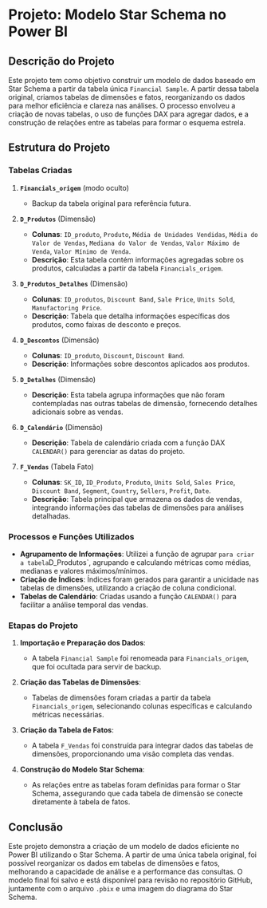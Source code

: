 # Projeto: Modelo Star Schema no Power BI

## Descrição do Projeto

Este projeto tem como objetivo construir um modelo de dados baseado em Star Schema a partir da tabela única `Financial Sample`. A partir dessa tabela original, criamos tabelas de dimensões e fatos, reorganizando os dados para melhor eficiência e clareza nas análises. O processo envolveu a criação de novas tabelas, o uso de funções DAX para agregar dados, e a construção de relações entre as tabelas para formar o esquema estrela.

## Estrutura do Projeto

### Tabelas Criadas

1. **`Financials_origem`** (modo oculto)
   - Backup da tabela original para referência futura.

2. **`D_Produtos`** (Dimensão)
   - **Colunas**: `ID_produto`, `Produto`, `Média de Unidades Vendidas`, `Média do Valor de Vendas`, `Mediana do Valor de Vendas`, `Valor Máximo de Venda`, `Valor Mínimo de Venda`.
   - **Descrição**: Esta tabela contém informações agregadas sobre os produtos, calculadas a partir da tabela `Financials_origem`.

3. **`D_Produtos_Detalhes`** (Dimensão)
   - **Colunas**: `ID_produtos`, `Discount Band`, `Sale Price`, `Units Sold`, `Manufactoring Price`.
   - **Descrição**: Tabela que detalha informações específicas dos produtos, como faixas de desconto e preços.

4. **`D_Descontos`** (Dimensão)
   - **Colunas**: `ID_produto`, `Discount`, `Discount Band`.
   - **Descrição**: Informações sobre descontos aplicados aos produtos.

5. **`D_Detalhes`** (Dimensão)
   - **Descrição**: Esta tabela agrupa informações que não foram contempladas nas outras tabelas de dimensão, fornecendo detalhes adicionais sobre as vendas.

6. **`D_Calendário`** (Dimensão)
   - **Descrição**: Tabela de calendário criada com a função DAX `CALENDAR()` para gerenciar as datas do projeto.

7. **`F_Vendas`** (Tabela Fato)
   - **Colunas**: `SK_ID`, `ID_Produto`, `Produto`, `Units Sold`, `Sales Price`, `Discount Band`, `Segment`, `Country`, `Sellers`, `Profit`, `Date`.
   - **Descrição**: Tabela principal que armazena os dados de vendas, integrando informações das tabelas de dimensões para análises detalhadas.

### Processos e Funções Utilizados

- **Agrupamento de Informações**: Utilizei a função de agrupar ` para criar a tabela `D_Produtos`, agrupando e calculando métricas como médias, medianas e valores máximos/mínimos.
- **Criação de Índices**: Índices foram gerados para garantir a unicidade nas tabelas de dimensões, utilizando a criação de coluna condicional.
- **Tabelas de Calendário**: Criadas usando a função `CALENDAR()` para facilitar a análise temporal das vendas.

### Etapas do Projeto

1. **Importação e Preparação dos Dados**:
   - A tabela `Financial Sample` foi renomeada para `Financials_origem`, que foi ocultada para servir de backup.

2. **Criação das Tabelas de Dimensões**:
   - Tabelas de dimensões foram criadas a partir da tabela `Financials_origem`, selecionando colunas específicas e calculando métricas necessárias.

3. **Criação da Tabela de Fatos**:
   - A tabela `F_Vendas` foi construída para integrar dados das tabelas de dimensões, proporcionando uma visão completa das vendas.

4. **Construção do Modelo Star Schema**:
   - As relações entre as tabelas foram definidas para formar o Star Schema, assegurando que cada tabela de dimensão se conecte diretamente à tabela de fatos.

## Conclusão

Este projeto demonstra a criação de um modelo de dados eficiente no Power BI utilizando o Star Schema. A partir de uma única tabela original, foi possível reorganizar os dados em tabelas de dimensões e fatos, melhorando a capacidade de análise e a performance das consultas. O modelo final foi salvo e está disponível para revisão no repositório GitHub, juntamente com o arquivo `.pbix` e uma imagem do diagrama do Star Schema.
